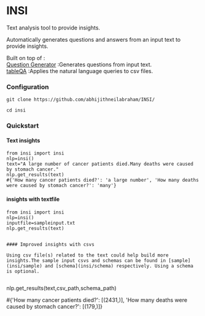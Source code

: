 # INSI
Text analysis tool to provide insights.

Automatically generates questions and answers from an input text  to provide insights.

Built on top of :   
[Question Generator](https://github.com/patil-suraj/question_generation) :Generates questions from input text.   
[tableQA](https://github.com/abhijithneilabraham/tableQA) :Applies the natural language queries to csv files.


### Configuration

```git clone https://github.com/abhijithneilabraham/INSI/```

```cd insi```

### Quickstart
#### Text insights

```
from insi import insi
nlp=insi()
text="A large number of cancer patients died.Many deaths were caused by stomach cancer."
nlp.get_results(text)
#{'How many cancer patients died?': 'a large number', 'How many deaths were caused by stomach cancer?': 'many'}
```
#### insights with textfile

```
from insi import insi
nlp=insi()
inputfile=sampleinput.txt
nlp.get_results(text)


#### Improved insights with csvs

Using csv file(s) related to the text could help build more insights.The sample input csvs and schemas can be found in [sample](insi/sample) and [schema](insi/schema) respectively. Using a schema is optional.   


```
nlp.get_results(text,csv_path,schema_path)

#{'How many cancer patients died?': [(2431,)], 'How many deaths were caused by stomach cancer?': [(179,)]}
```
